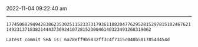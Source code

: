 2022-11-04 09:22:40 am

---

`17745088294942838623530251152337317936118820477629528152978151024676211492313718382144437369241072815230046140323491268319062`

`Latest commit SHA is: 6a78eff9b5832ff3c4f7315c040b5017854d454d `
